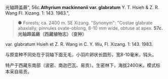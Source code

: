 光轴蹄盖蕨",
56c.**Athyrium mackinnonii var. glabratum** Y. T. Hsieh & Z. R. Wang Fl. Xizang. 1: 143. 1983.",

> ● Forests; ca. 2400 m. SE Xizang.
  "Synonym": "Costae glabrate abaxially; pinnules ovate-oblong, 8-10 mm wide, obtuse at apex.
**57c. 光轴蹄盖蕨（西藏植物志）（变种）**

var. glabratum Hsieh et Z. R. Wang in C. Y. Wu, Fl. Xizang. 1: 143. 1983.

与原变种不同处在于羽轴下面无毛，小羽片卵状长圆形，宽8-10毫米，钝头。

特产于西藏东南部（波密、南迦巴瓦、易贡）。生密林下，海拔2400米。模式标本采自易贡。
